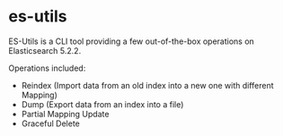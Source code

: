 # es-utils
ES-Utils is a CLI tool providing a few out-of-the-box operations on Elasticsearch 5.2.2.

Operations included:

   - Reindex (Import data from an old index into a new one with different Mapping)
   - Dump    (Export data from an index into a file)
   - Partial Mapping Update
   - Graceful Delete
